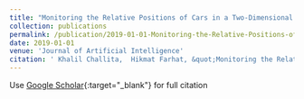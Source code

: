 ```yaml
---
title: "Monitoring the Relative Positions of Cars in a Two-Dimensional Space"
collection: publications
permalink: /publication/2019-01-01-Monitoring-the-Relative-Positions-of-Cars-in-a-Two-Dimensional-Space
date: 2019-01-01
venue: 'Journal of Artificial Intelligence'
citation: ' Khalil Challita,  Hikmat Farhat, &quot;Monitoring the Relative Positions of Cars in a Two-Dimensional Space.&quot; Journal of Artificial Intelligence, 2019.'
---
```

Use [Google Scholar](https://scholar.google.com/scholar?q=Monitoring+the+Relative+Positions+of+Cars+in+a+Two+Dimensional+Space){:target="_blank"} for full citation